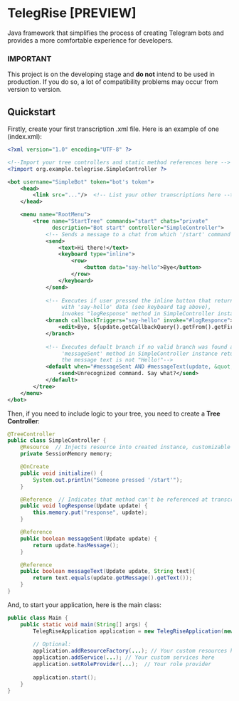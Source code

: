 # TelegRise [PREVIEW]
Java framework that simplifies the process of creating Telegram bots and provides a more comfortable experience for developers.

### IMPORTANT
This project is on the developing stage and **do not** intend to be used in production. If you do so, a lot of compatibility problems may occur from version to version.

## Quickstart

Firstly, create your first transcription .xml file. Here is an example of one (index.xml):

```xml
<?xml version="1.0" encoding="UTF-8" ?>

<!--Import your tree controllers and static method references here -->
<?import org.example.telegrise.SimpleController ?>

<bot username="SimpleBot" token="bot's token">
    <head>
        <link src="..."/>  <!-- List your other transcriptions here -->
    </head>

    <menu name="RootMenu">
        <tree name="StartTree" commands="start" chats="private" 
              description="Bot start" controller="SimpleController">
            <!-- Sends a message to a chat from which '/start' command came -->
            <send>
                <text>Hi there!</text>
                <keyboard type="inline">
                    <row>
                        <button data="say-hello">Bye</button>
                    </row>
                </keyboard>
            </send>
            
            <!-- Executes if user pressed the inline button that returns a callback query
                 with 'say-hello' data (see keyboard tag above),
                 invokes "logResponse" method in SimpleController instance-->
            <branch callbackTriggers="say-hello" invoke="#logResponce">
                <edit>Bye, ${update.getCallbackQuery().getFrom().getFirstName()}</edit>
            </branch>
            
            <!-- Executes default branch if no valid branch was found and if
                 'messageSent' method in SimpleController instance returns 'true' and
                 the message text is not "Hello!"-->
            <default when="#messageSent AND #messageText(update, &quot;Hello!&quot;) -> #not">
                <send>Unrecognized command. Say what?</send>
            </default>
        </tree>
    </menu>
</bot>
```

Then, if you need to include logic to your tree, you need to create a **Tree Controller**:

```java
@TreeController
public class SimpleController {
    @Resource  // Injects resource into created instance, customizable
    private SessionMemory memory;

    @OnCreate
    public void initialize() {
        System.out.println("Someone pressed '/start'");
    }

    @Reference  // Indicates that method can't be referenced at transcription by using '#' sign
    public void logResponse(Update update) {
        this.memory.put("response", update);
    }

    @Reference
    public boolean messageSent(Update update) {
        return update.hasMessage();
    }

    @Reference
    public boolean messageText(Update update, String text){
        return text.equals(update.getMessage().getText());
    }
}
```

And, to start your application, here is the main class:

```java
public class Main {
    public static void main(String[] args) {
        TelegRiseApplication application = new TelegRiseApplication(new File("index.xml"), Main.class);
        
        // Optional:
        application.addResourceFactory(...); // Your custom resources here
        application.addService(...); // Your custom services here
        application.setRoleProvider(...);  // Your role provider
        
        application.start();
    }
}
```
